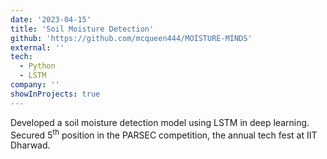 ```yaml
---
date: '2023-04-15'
title: 'Soil Moisture Detection'
github: 'https://github.com/mcqueen444/MOISTURE-MINDS'
external: ''
tech:
  - Python
  - LSTM
company: ''
showInProjects: true
---
```


Developed a soil moisture detection model using LSTM in deep learning. Secured 5<sup>th</sup> position in the PARSEC competition, the annual tech fest at IIT Dharwad.
